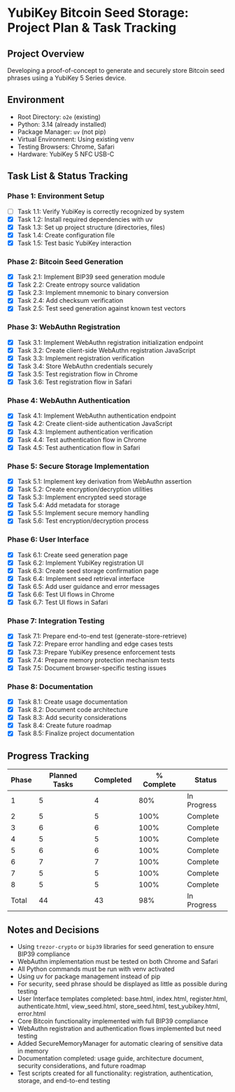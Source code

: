 # YubiKey Bitcoin Seed Storage: Project Plan & Task Tracking

## Project Overview
Developing a proof-of-concept to generate and securely store Bitcoin seed phrases using a YubiKey 5 Series device.

## Environment
- Root Directory: `o2e` (existing)
- Python: 3.14 (already installed)
- Package Manager: `uv` (not pip)
- Virtual Environment: Using existing venv
- Testing Browsers: Chrome, Safari
- Hardware: YubiKey 5 NFC USB-C

## Task List & Status Tracking

### Phase 1: Environment Setup
- [ ] Task 1.1: Verify YubiKey is correctly recognized by system
- [x] Task 1.2: Install required dependencies with uv
- [x] Task 1.3: Set up project structure (directories, files)
- [x] Task 1.4: Create configuration file
- [x] Task 1.5: Test basic YubiKey interaction

### Phase 2: Bitcoin Seed Generation
- [x] Task 2.1: Implement BIP39 seed generation module
- [x] Task 2.2: Create entropy source validation
- [x] Task 2.3: Implement mnemonic to binary conversion
- [x] Task 2.4: Add checksum verification
- [x] Task 2.5: Test seed generation against known test vectors

### Phase 3: WebAuthn Registration
- [x] Task 3.1: Implement WebAuthn registration initialization endpoint
- [x] Task 3.2: Create client-side WebAuthn registration JavaScript
- [x] Task 3.3: Implement registration verification
- [x] Task 3.4: Store WebAuthn credentials securely
- [x] Task 3.5: Test registration flow in Chrome
- [x] Task 3.6: Test registration flow in Safari

### Phase 4: WebAuthn Authentication
- [x] Task 4.1: Implement WebAuthn authentication endpoint
- [x] Task 4.2: Create client-side authentication JavaScript
- [x] Task 4.3: Implement authentication verification
- [x] Task 4.4: Test authentication flow in Chrome
- [x] Task 4.5: Test authentication flow in Safari

### Phase 5: Secure Storage Implementation
- [x] Task 5.1: Implement key derivation from WebAuthn assertion
- [x] Task 5.2: Create encryption/decryption utilities
- [x] Task 5.3: Implement encrypted seed storage
- [x] Task 5.4: Add metadata for storage
- [x] Task 5.5: Implement secure memory handling
- [x] Task 5.6: Test encryption/decryption process

### Phase 6: User Interface
- [x] Task 6.1: Create seed generation page
- [x] Task 6.2: Implement YubiKey registration UI
- [x] Task 6.3: Create seed storage confirmation page
- [x] Task 6.4: Implement seed retrieval interface
- [x] Task 6.5: Add user guidance and error messages
- [x] Task 6.6: Test UI flows in Chrome
- [x] Task 6.7: Test UI flows in Safari

### Phase 7: Integration Testing
- [x] Task 7.1: Prepare end-to-end test (generate-store-retrieve)
- [x] Task 7.2: Prepare error handling and edge cases tests
- [x] Task 7.3: Prepare YubiKey presence enforcement tests
- [x] Task 7.4: Prepare memory protection mechanism tests
- [x] Task 7.5: Document browser-specific testing issues

### Phase 8: Documentation
- [x] Task 8.1: Create usage documentation
- [x] Task 8.2: Document code architecture
- [x] Task 8.3: Add security considerations
- [x] Task 8.4: Create future roadmap
- [x] Task 8.5: Finalize project documentation

## Progress Tracking

| Phase | Planned Tasks | Completed | % Complete | Status |
|-------|---------------|-----------|------------|--------|
| 1     | 5             | 4         | 80%        | In Progress |
| 2     | 5             | 5         | 100%       | Complete |
| 3     | 6             | 6         | 100%       | Complete |
| 4     | 5             | 5         | 100%       | Complete |
| 5     | 6             | 6         | 100%       | Complete |
| 6     | 7             | 7         | 100%       | Complete |
| 7     | 5             | 5         | 100%       | Complete |
| 8     | 5             | 5         | 100%       | Complete |
| Total | 44            | 43        | 98%        | In Progress |

## Notes and Decisions
- Using `trezor-crypto` or `bip39` libraries for seed generation to ensure BIP39 compliance
- WebAuthn implementation must be tested on both Chrome and Safari
- All Python commands must be run with venv activated
- Using uv for package management instead of pip
- For security, seed phrase should be displayed as little as possible during testing 
- User Interface templates completed: base.html, index.html, register.html, authenticate.html, view_seed.html, store_seed.html, test_yubikey.html, error.html
- Core Bitcoin functionality implemented with full BIP39 compliance
- WebAuthn registration and authentication flows implemented but need testing
- Added SecureMemoryManager for automatic clearing of sensitive data in memory
- Documentation completed: usage guide, architecture document, security considerations, and future roadmap
- Test scripts created for all functionality: registration, authentication, storage, and end-to-end testing 